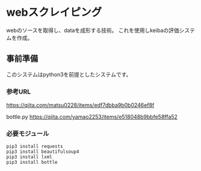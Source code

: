 # webスクレイピング
webのソースを取得し、dataを成形する技術。
これを使用しkeibaの評価システムを作成。

## 事前準備

このシステムはpython3を前提としたシステムです。


### 参考URL
https://qiita.com/matsu0228/items/edf7dbba9b0b0246ef8f

bottle.py
https://qiita.com/yamao2253/items/e518048b9bbfe58ffa52

### 必要モジュール

```
pip3 install requests
pip3 install beautifulsoup4
pip3 install lxml
pip3 install bottle
```


